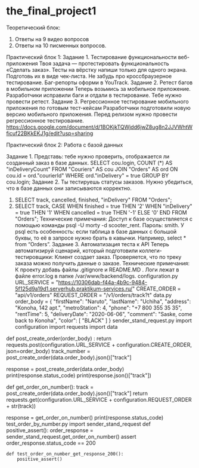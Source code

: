 # the_final_project1
Теоретический блок:
1. Ответы на 9 видео вопросов
2. Ответы на 10 писменных вопросов.
   
Практический блок 1:
Задание 1. Тестирование функциональности веб-приложения
Твоя задача — протестировать функциональность «Сделать заказ». Тесты на вёрстку напиши только для одного экрана. Подготовь их в виде чек-листа. Не забудь про кроссбраузерное тестирование. Баг-репорты оформи в YouTrack.
Задание 2. Ретест багов в мобильном приложении
Теперь возьмись за мобильное приложение. Разработчики исправили баги и отдали в тестирование. Тебе нужно провести ретест.
Задание 3. Регрессионное тестирование мобильного приложения по готовым тест-кейсам
Разработчики подготовили новую версию мобильного приложения. Перед релизом нужно провести регрессионное тестирование.
https://docs.google.com/document/d/1BOKjkTQWjdd6jwZ8ug8n2JJVWhtWficuf22BKkEKJ1g/edit?usp=sharing

Практический блок 2: Работа с базой данных

Задание 1. Представь: тебе нужно проверить, отображается ли созданный заказ в базе данных.
SELECT cou.login, COUNT (*) AS "inDeliveryCount" FROM "Couriers" AS cou JOIN "Orders" AS ord ON cou.id = ord."courierId" WHERE ord."inDelivery" = true GROUP BY cou.login;
Задание 2. Ты тестируешь статусы заказов. Нужно убедиться, что в базе данных они записываются корректно.
1. SELECT track, cancelled, finished, "inDelivery" FROM "Orders";
2. SELECT track, CASE WHEN finished = true THEN '2' WHEN "inDelivery" = true THEN '1' WHEN cancelled = true THEN '-1' ELSE '0' END FROM "Orders";
Технические примечания:
Доступ к базе осуществляется с помощью команды psql -U morty -d scooter_rent. Пароль: smith.
У psql есть особенность: если таблица в базе данных с большой буквы, то её в запросе нужно брать в кавычки. Например, select * from “Orders”.
Задание 3. Автоматизация теста к API
Теперь автоматизируй сценарий, который подготовили коллеги-тестировщики:
Клиент создает заказ.
Проверяется, что по треку заказа можно получить данные о заказе.
Технические примечания:
К проекту добавь файлы .gitignore и README.MD .
Логи лежат в файле error.log в папке /var/www/backend/logs.
configuration.py
URL_SERVICE = "https://10306dab-f44a-4b9c-9484-5f125d9a19d1.serverhub.praktikum-services.ru/"
CREATE_ORDER = "api/v1/orders"
REQUEST_ORDER = "/v1/orders/track?t"
data.py
order_body = {
    "firstName": "Naruto",
    "lastName": "Uchiha",
    "address": "Konoha, 142 apt.",
    "metroStation": 4,
    "phone": "+7 800 355 35 35",
    "rentTime": 5,
    "deliveryDate": "2020-06-06",
    "comment": "Saske, come back to Konoha",
    "color": [
        "BLACK"
    ]
}
sender_stand_request.py
import configuration
import requests
import data

def post_create_order(order_body) :
    return requests.post(configuration.URL_SERVICE + configuration.CREATE_ORDER, json=order_body)
track_number = post_create_order(data.order_body).json()["track"]

response = post_create_order(data.order_body)
print(response.status_code)
print(response.json()["track"])

def get_order_on_number():
    track = post_create_order(data.order_body).json()["track"]
    return requests.get(configuration.URL_SERVICE + configuration.REQUEST_ORDER + str(track))


response  = get_order_on_number()
print(response.status_code)
test_order_by_number.py
import sender_stand_request
def positive_assert():
    order_response = sender_stand_request.get_order_on_number()
    assert order_response.status_code == 200

    def test_order_on_number_get_response_200():
        positive_assert()
